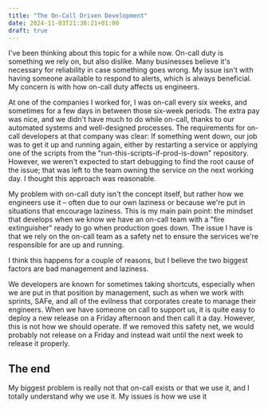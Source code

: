 ```yaml
---
title: "The On-Call Driven Development"
date: 2024-11-03T21:38:21+01:00
draft: true
---
```

I've been thinking about this topic for a while now. On-call duty is something we rely on, but also dislike. Many businesses believe it's necessary for reliability in case something goes wrong. My issue isn't with having someone available to respond to alerts, which is always beneficial. My concern is with how on-call duty affects us engineers.

At one of the companies I worked for, I was on-call every six weeks, and sometimes for a few days in between those six-week periods. The extra pay was nice, and we didn't have much to do while on-call, thanks to our automated systems and well-designed processes. The requirements for on-call developers at that company was clear:
If something went down, our job was to get it up and running again, either by restarting a service or applying one of the scripts from the "run-this-scripts-if-prod-is-down" repository. However, we weren't expected to start debugging to find the root cause of the issue; that was left to the team owning the service on the next working day. I thought this approach was reasonable.

My problem with on-call duty isn't the concept itself, but rather how we engineers use it – often due to our own laziness or because we're put in situations that encourage laziness. This is my main pain point: the mindset that develops when we know we have an on-call team with a "fire extinguisher" ready to go when production goes down. The issue I have is that we rely on the on-call team as a safety net to ensure the services we're responsible for are up and running.

I think this happens for a couple of reasons, but I believe the two biggest factors are bad management and laziness.

We developers are known for sometimes taking shortcuts, especially when we are put in that position by management, such as when we work with sprints, SAFe, and all of the evilness that corporates create to manage their engineers. When we have someone on call to support us, it is quite easy to deploy a new release on a Friday afternoon and then call it a day. However, this is not how we should operate. If we removed this safety net, we would probably not release on a Friday and instead wait until the next week to release it properly.

## The end
My biggest problem is really not that on-call exists or that we use it, and I totally understand why we use it. My issues is how we use it
